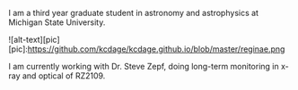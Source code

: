 I am a third year graduate student in astronomy and astrophysics at Michigan State University. 

![alt-text][pic]
[pic]:https://github.com/kcdage/kcdage.github.io/blob/master/reginae.png


I am currently working with Dr. Steve Zepf, doing long-term monitoring in x-ray and optical of RZ2109. 